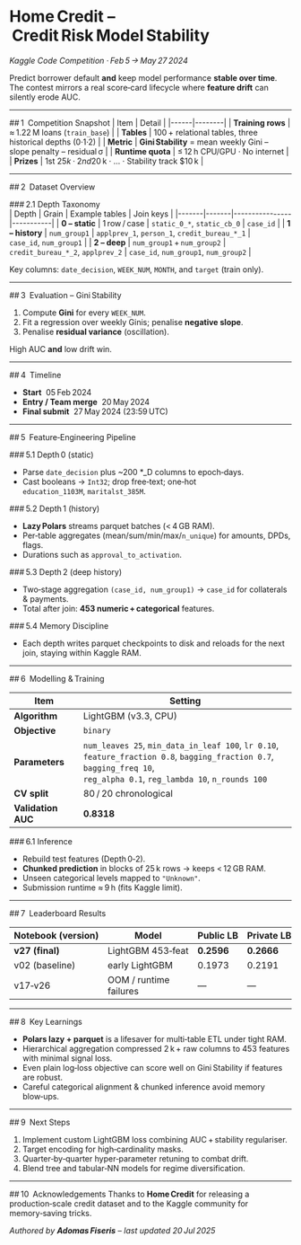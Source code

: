# Home Credit – Credit Risk Model Stability  
*Kaggle Code Competition · Feb 5 → May 27 2024*

Predict borrower default **and** keep model performance **stable over time**.  
The contest mirrors a real score‑card lifecycle where **feature drift** can silently erode AUC.

---

## 1 Competition Snapshot
| Item | Detail |
|------|--------|
| **Training rows** | ≈ 1.22 M loans (`train_base`) |
| **Tables** | 100 + relational tables, three historical depths (0·1·2) |
| **Metric** | **Gini Stability** = mean weekly Gini – slope penalty – residual σ |
| **Runtime quota** | ≤ 12 h CPU/GPU · No internet |
| **Prizes** | 1st $25 k · 2nd $20 k · … · Stability track $10 k |

---

## 2 Dataset Overview

### 2.1 Depth Taxonomy  
| Depth | Grain | Example tables | Join keys |
|-------|-------|----------------|-----------|
| **0 – static** | 1 row / case | `static_0_*`, `static_cb_0` | `case_id` |
| **1 – history** | `num_group1` | `applprev_1`, `person_1`, `credit_bureau_*_1` | `case_id`, `num_group1` |
| **2 – deep** | `num_group1` + `num_group2` | `credit_bureau_*_2`, `applprev_2` | `case_id`, `num_group1`, `num_group2` |

Key columns: `date_decision`, `WEEK_NUM`, `MONTH`, and `target` (train only).

---

## 3 Evaluation – Gini Stability  

1. Compute **Gini** for every `WEEK_NUM`.  
2. Fit a regression over weekly Ginis; penalise **negative slope**.  
3. Penalise **residual variance** (oscillation).  

High AUC **and** low drift win.

---

## 4 Timeline
* **Start**  05 Feb 2024  
* **Entry / Team merge**  20 May 2024  
* **Final submit**  27 May 2024 (23:59 UTC)  

---

## 5 Feature‑Engineering Pipeline  

### 5.1 Depth 0 (static)
* Parse `date_decision` plus ~200 *_D columns to epoch‑days.  
* Cast booleans → `Int32`; drop free‑text; one‑hot `education_1103M`, `maritalst_385M`.

### 5.2 Depth 1 (history)
* **Lazy Polars** streams parquet batches (< 4 GB RAM).  
* Per‑table aggregates (mean/sum/min/max/`n_unique`) for amounts, DPDs, flags.  
* Durations such as `approval_to_activation`.

### 5.3 Depth 2 (deep history)
* Two‑stage aggregation `(case_id, num_group1)` → `case_id` for collaterals & payments.  
* Total after join: **453 numeric + categorical** features.

### 5.4 Memory Discipline
* Each depth writes parquet checkpoints to disk and reloads for the next join, staying within Kaggle RAM.

---

## 6 Modelling & Training

| Item | Setting |
|------|---------|
| **Algorithm** | LightGBM (v3.3, CPU) |
| **Objective** | `binary` |
| **Parameters** | `num_leaves 25`, `min_data_in_leaf 100`, `lr 0.10`,<br>`feature_fraction 0.8`, `bagging_fraction 0.7`, `bagging_freq 10`,<br>`reg_alpha 0.1`, `reg_lambda 10`, `n_rounds 100` |
| **CV split** | 80 / 20 chronological |
| **Validation AUC** | **0.8318** |

### 6.1 Inference
* Rebuild test features (Depth 0‑2).  
* **Chunked prediction** in blocks of 25 k rows → keeps < 12 GB RAM.  
* Unseen categorical levels mapped to `"Unknown"`.  
* Submission runtime ≈ 9 h (fits Kaggle limit).

---

## 7 Leaderboard Results

| Notebook (version) | Model | Public LB | Private LB |
|--------------------|-------|-----------|------------|
| **v27 (final)** | LightGBM 453‑feat | **0.2596** | **0.2666** |
| v02 (baseline) | early LightGBM | 0.1973 | 0.2191 |
| v17‑v26 | OOM / runtime failures | — | — |

---

## 8 Key Learnings
* **Polars lazy + parquet** is a lifesaver for multi‑table ETL under tight RAM.  
* Hierarchical aggregation compressed 2 k + raw columns to 453 features with minimal signal loss.  
* Even plain log‑loss objective can score well on Gini Stability if features are robust.  
* Careful categorical alignment & chunked inference avoid memory blow‑ups.

---

## 9 Next Steps
1. Implement custom LightGBM loss combining AUC + stability regulariser.  
2. Target encoding for high‑cardinality masks.  
3. Quarter‑by‑quarter hyper‑parameter retuning to combat drift.  
4. Blend tree and tabular‑NN models for regime diversification.

---

## 10 Acknowledgements
Thanks to **Home Credit** for releasing a production‑scale credit dataset and to the Kaggle community for memory‑saving tricks.

*Authored by **Adomas Fiseris** – last updated 20 Jul 2025*
